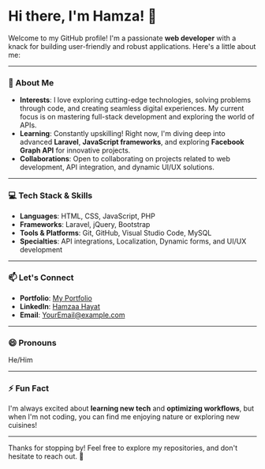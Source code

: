# Hi there, I'm Hamza! 👋

Welcome to my GitHub profile! I'm a passionate **web developer** with a knack for building user-friendly and robust applications. Here's a little about me:

---

### 👀 About Me
- **Interests**: I love exploring cutting-edge technologies, solving problems through code, and creating seamless digital experiences. My current focus is on mastering full-stack development and exploring the world of APIs.
- **Learning**: Constantly upskilling! Right now, I'm diving deep into advanced **Laravel**, **JavaScript frameworks**, and exploring **Facebook Graph API** for innovative projects.
- **Collaborations**: Open to collaborating on projects related to web development, API integration, and dynamic UI/UX solutions.

---

### 💻 Tech Stack & Skills
- **Languages**: HTML, CSS, JavaScript, PHP
- **Frameworks**: Laravel, jQuery, Bootstrap
- **Tools & Platforms**: Git, GitHub, Visual Studio Code, MySQL
- **Specialties**: API integrations, Localization, Dynamic forms, and UI/UX development

---

### 📫 Let's Connect
- **Portfolio**: [My Portfolio](https://hamzahayatportfolio.netlify.app/) 
- **LinkedIn**: [Hamzaa Hayat](https://www.linkedin.com/in/hamza-hayat-679a35269/) 
- **Email**: [YourEmail@example.com](mailto:codehamzu0708@gmail.com)

---

### 😄 Pronouns
He/Him

---

### ⚡ Fun Fact
I'm always excited about **learning new tech** and **optimizing workflows**, but when I'm not coding, you can find me enjoying nature or exploring new cuisines!

---


Thanks for stopping by! Feel free to explore my repositories, and don't hesitate to reach out. 🚀
